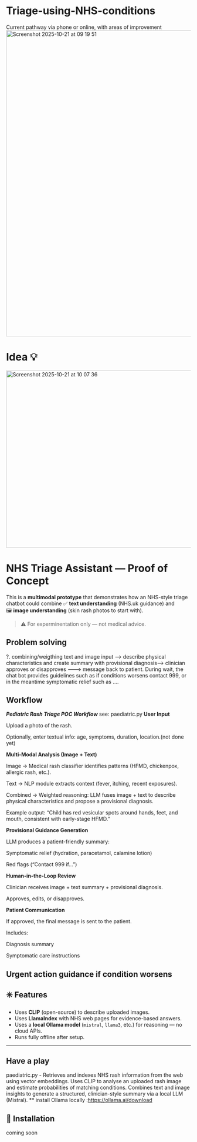 # Triage-using-NHS-conditions
Current pathway via phone or online, with areas of improvement
<img width="1543" height="833" alt="Screenshot 2025-10-21 at 09 19 51" src="https://github.com/user-attachments/assets/a36bf769-fea8-43d0-a131-d441bbee84b4" />

# Idea 💡
<img width="1226" height="482" alt="Screenshot 2025-10-21 at 10 07 36" src="https://github.com/user-attachments/assets/c2784d6e-40c2-4bb6-8c37-c47e14e4d959" />



# NHS Triage Assistant — Proof of Concept

This is a **multimodal prototype** that demonstrates how an NHS-style triage chatbot could combine
✅ **text understanding** (NHS.uk guidance) and  
🖼️ **image understanding** (skin rash photos to start with).

> ⚠️ For experminentation only — not medical advice.


## Problem solving
?. combining/weigthing text and image input --> describe physical characteristics and create summary with provisional diagnosis--> clinician approves or disapproves ---> message back to patient. During wait, the chat bot provides guidelines such as if conditions worsens contact 999, or in the meantime symptomatic relief such as .... 

## Workflow

***Pediatric Rash Triage POC Workflow***
see: paediatric.py
**User Input**

Upload a photo of the rash.

Optionally, enter textual info: age, symptoms, duration, location.(not done yet)

**Multi-Modal Analysis (Image + Text)**

Image → Medical rash classifier identifies patterns (HFMD, chickenpox, allergic rash, etc.).

Text → NLP module extracts context (fever, itching, recent exposures).

Combined → Weighted reasoning: LLM fuses image + text to describe physical characteristics and propose a provisional diagnosis.

Example output: “Child has red vesicular spots around hands, feet, and mouth, consistent with early-stage HFMD.”

**Provisional Guidance Generation**

LLM produces a patient-friendly summary:



Symptomatic relief (hydration, paracetamol, calamine lotion)

Red flags (“Contact 999 if…”)



**Human-in-the-Loop Review**

Clinician receives image + text summary + provisional diagnosis.

Approves, edits, or disapproves.

**Patient Communication**

If approved, the final message is sent to the patient.

Includes:

Diagnosis summary

Symptomatic care instructions

Urgent action guidance if condition worsens
---

## ✳️ Features
- Uses **CLIP** (open-source) to describe uploaded images.  
- Uses **LlamaIndex** with NHS web pages for evidence-based answers.  
- Uses a **local Ollama model** (`mistral`, `llama3`, etc.) for reasoning — no cloud APIs.  
- Runs fully offline after setup.

---
## Have a play
 paediatric.py - Retrieves and indexes NHS rash information from the web using vector embeddings.
Uses CLIP to analyse an uploaded rash image and estimate probabilities of matching conditions.
Combines text and image insights to generate a structured, clinician-style summary via a local LLM (Mistral).
** install Ollama locally :https://ollama.ai/download

## 🧱 Installation
coming soon

